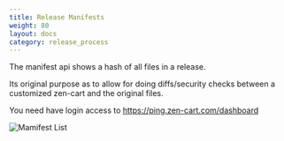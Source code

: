```yaml
---
title: Release Manifests
weight: 80
layout: docs
category: release_process
---
```


The manifest api shows a hash of all files in a release. 

Its original purpose as to allow for doing diffs/security checks between a customized zen-cart and the original files.

You need have login access to https://ping.zen-cart.com/dashboard

![ Mamifest List](/images/manifest-list.png)

